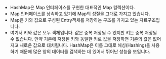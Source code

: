 
- HashMap은 Map 인터페이스를 구현한 대표적인 Map 컬렉션이다.
- Map 인터페이스를 상속하고 있기에 Map의 성질을 그대로 가지고 있습니다.
- Map은 키와 값으로 구성된 Entry객체를 저장하는 구조를 가지고 있는 자료구조입니다. 
- 여기서 키와 값은 모두 객체입니다. 값은 중복 저장될 수 있지만 키는 중복 저장될 수 없습니다. 만약 기존에 저장된 키와 동일한 키로 값을 저장하면 기존의 값은 없어지고 새로운 값으로 대치됩니다. HashMap은 이름 그대로 해싱(Hashing)을 사용하기 때문에 많은 양의 데이터를 검색하는 데 있어서 뛰어난 성능을 보입니다.